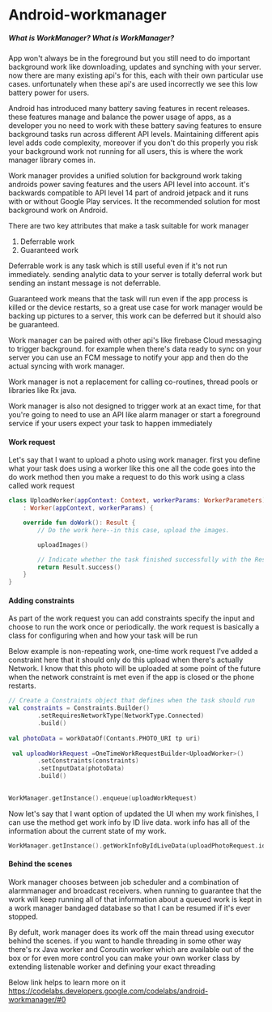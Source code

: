 # Android-workmanager

##### What is WorkManager? What is WorkManager?
App won't always be in the foreground but you still need to do important background work like downloading, updates and synching with your server. now there are many existing api's for this, each with their own particular use cases. unfortunately when these api's are used incorrectly we see this low battery power for users. 

Android has introduced many battery saving features in recent releases. these features manage and balance the power usage of apps, as a developer you no need to work with these battery saving features to ensure background tasks run across different API levels. Maintaining different apis level adds code complexity, moreover if you don't do this properly you risk your background work not running for all users, this is where the work manager library comes in.

Work manager provides a unified solution for background work taking androids power saving features and the users API level into account. it's backwards compatible to API level 14 part of android jetpack and it runs with or without Google Play services. It the recommended solution for most background work on Android. 

There are two key attributes that make a task suitable for work manager 

1. Deferrable work
2. Guaranteed work

Deferrable work is any task which is still useful even if it's not run immediately. sending analytic data to your server is totally deferral work but sending an instant message is not deferrable.

Guaranteed work means that the task will run even if the app process is killed or the device restarts, so a great use case for work manager would be backing up pictures to a server, this work can be deferred but it should also be guaranteed. 

Work manager can be paired with other api's like firebase Cloud messaging to trigger background. for example when there's data ready to sync on your server you can use an FCM message to notify your app and then do the actual syncing with work manager.

Work manager is not a replacement for calling co-routines, thread pools or libraries like Rx java.

Work manager is also not designed to trigger work at an exact time, for that you're going to need to use an API like alarm manager or start a foreground service if your users expect your task to happen immediately

#### Work request
Let's say that I want to upload a photo using work manager. first you define what your task does using a worker like this one all the code goes into the do work method then you make a request to do this work using a class called work request 

```kotlin
class UploadWorker(appContext: Context, workerParams: WorkerParameters)
    : Worker(appContext, workerParams) {

    override fun doWork(): Result {
        // Do the work here--in this case, upload the images.

        uploadImages()

        // Indicate whether the task finished successfully with the Result
        return Result.success()
    }
}


```

#### Adding constraints
As part of the work request you can add constraints specify the input and choose to run the work once or periodically. the work request is basically a class for configuring when and how your task will be run 

Below example is non-repeating work, one-time work request I've added a constraint here that it should only do this upload when there's actually Network. I know that this photo will be uploaded at some point of the future when the network constraint is met even if the app is closed or the phone restarts. 

```kotlin
// Create a Constraints object that defines when the task should run
val constraints = Constraints.Builder()
        .setRequiresNetworkType(NetworkType.Connected)
        .build()
        
val photoData = workDataOf(Contants.PHOTO_URI tp uri)
        
 val uploadWorkRequest =OneTimeWorkRequestBuilder<UploadWorker>()
        .setConstraints(constraints)
        .setInputData(photoData)
        .build()

        
WorkManager.getInstance().enqueue(uploadWorkRequest)
 ```

Now let's say that I want option of updated the UI when my work finishes, I can use the method get work info by ID live data. work info has all of the information about the current state of my work. 

```kotlin
WorkManager.getInstance().getWorkInfoByIdLiveData(uploadPhotoRequest.id)
```

#### Behind the scenes
Work manager chooses between job scheduler and a combination of alarmmanager and broadcast receivers. when running to guarantee that the work will keep running all of that information about a queued work is kept in a work manager bandaged database so that I can be resumed if it's ever stopped. 

By defult, work manager does its work off the main thread using executor behind the scenes. if you want to handle threading in some other way there's rx Java worker and Coroutin worker which are available out of the box or for even more control you can make your own worker class by extending listenable worker and defining your exact threading


Below link helps to learn more on it
https://codelabs.developers.google.com/codelabs/android-workmanager/#0

